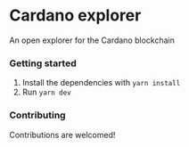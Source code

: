# Cardano explorer

An open explorer for the Cardano blockchain

### Getting started

1. Install the dependencies with `yarn install`
2. Run `yarn dev`

### Contributing

Contributions are welcomed!
